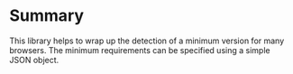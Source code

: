 # Summary

This library helps to wrap up the detection of a minimum version for many browsers. The minimum requirements can be specified using a simple JSON object.
